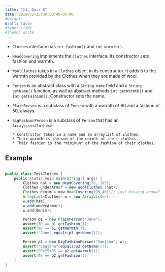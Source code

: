 ```yaml
---
title: "11. Quiz B"
date: 2019-02-25T08:50:40-06:00
#weight: 
draft: false
#type: slide
#theme: white
---
```


* `Clothes` interface has `int fashion()` and `int warmth()`.

* `HeadCovering` implements the `Clothes` interface. Its constructor
  sets fashion and warmth.

* `WoolClothes` takes in a `Clothes` object in its constructor. It adds 5 to
  the warmth provided by the Clothes when they are made of wool.

* `Person` is an abstract class with a `String name` field and a
  `String getName()` function, as well as abstract methods `int
  getWarmth()` and `int getFashion()`. Constructor sets the name.
  
* `PlainPerson` is a subclass of `Person` with a warmth of 90 and a
  fashion of 50, always.
  
* `BigFashionPerson` is a subclass of `Person` that has an
  `ArrayList<Clothes>`. 
  
      * Constructor takes in a name and an arraylist of clothes.
      * Their warmth is the sum of the warmth of their clothes. 
      * Their fashion is the *minimum* of the fashion of their clothes. 

## Example

```java

public class TestClothes {
    public static void main(String[] args) {
        Clothes hat = new HeadCovering(20, 105);
        Clothes underArmor = new WoolClothes (hat);
        Clothes denim = new HeadCovering(95,40);// just messing around
        ArrayList<Clothes> w = new ArrayList<>();
        w.add(hat);
        w.add(underArmor);
        w.add(denim);

        Person p1 = new PlainPerson("Jane");
        assert(50 == p1.getFashion());
        assert(90 == p1.getWarmth());
        assert("Jane".equals(p1.getName()));

        Person p2 = new BigFashionPerson("Sanjana", w);
        assert("Sanjana".equals(p2.getName()));
        assert(20+25+95 == p2.getWarmth());
        assert(40 == p2.getFashion());
    }
}
```

